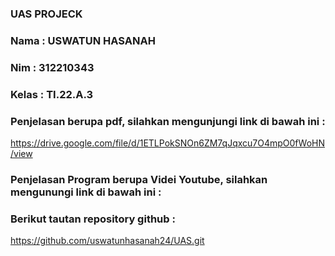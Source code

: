### UAS PROJECK
### Nama   : USWATUN HASANAH
### Nim    : 312210343
### Kelas  : TI.22.A.3

### Penjelasan berupa pdf, silahkan mengunjungi link di bawah ini :

https://drive.google.com/file/d/1ETLPokSNOn6ZM7qJqxcu7O4mpO0fWoHN/view

### Penjelasan Program berupa Videi Youtube, silahkan mengunungi link di bawah ini :


### Berikut tautan repository github :

https://github.com/uswatunhasanah24/UAS.git 
